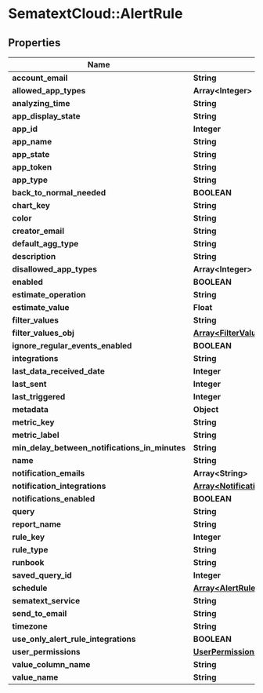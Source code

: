 # SematextCloud::AlertRule

## Properties
Name | Type | Description | Notes
------------ | ------------- | ------------- | -------------
**account_email** | **String** |  | [optional]
**allowed_app_types** | **Array&lt;Integer&gt;** |  | [optional]
**analyzing_time** | **String** |  | [optional]
**app_display_state** | **String** |  | [optional]
**app_id** | **Integer** |  | [optional]
**app_name** | **String** |  | [optional]
**app_state** | **String** |  | [optional]
**app_token** | **String** |  | [optional]
**app_type** | **String** |  | [optional]
**back_to_normal_needed** | **BOOLEAN** |  | [optional]
**chart_key** | **String** |  | [optional]
**color** | **String** |  | [optional]
**creator_email** | **String** |  | [optional]
**default_agg_type** | **String** |  | [optional]
**description** | **String** |  | [optional]
**disallowed_app_types** | **Array&lt;Integer&gt;** |  | [optional]
**enabled** | **BOOLEAN** |  | [optional]
**estimate_operation** | **String** |  | [optional]
**estimate_value** | **Float** |  | [optional]
**filter_values** | **String** |  | [optional]
**filter_values_obj** | [**Array&lt;FilterValue&gt;**](FilterValue.md) |  | [optional]
**ignore_regular_events_enabled** | **BOOLEAN** |  | [optional]
**integrations** | **String** |  | [optional]
**last_data_received_date** | **Integer** |  | [optional]
**last_sent** | **Integer** |  | [optional]
**last_triggered** | **Integer** |  | [optional]
**metadata** | **Object** |  | [optional]
**metric_key** | **String** |  | [optional]
**metric_label** | **String** |  | [optional]
**min_delay_between_notifications_in_minutes** | **String** |  | [optional]
**name** | **String** |  | [optional]
**notification_emails** | **Array&lt;String&gt;** |  | [optional]
**notification_integrations** | [**Array&lt;NotificationIntegration&gt;**](NotificationIntegration.md) |  | [optional]
**notifications_enabled** | **BOOLEAN** |  | [optional]
**query** | **String** |  | [optional]
**report_name** | **String** |  | [optional]
**rule_key** | **Integer** |  | [optional]
**rule_type** | **String** |  | [optional]
**runbook** | **String** |  | [optional]
**saved_query_id** | **Integer** |  | [optional]
**schedule** | [**Array&lt;AlertRuleScheduleWeekdayDto&gt;**](AlertRuleScheduleWeekdayDto.md) |  | [optional]
**sematext_service** | **String** |  | [optional]
**send_to_email** | **String** |  | [optional]
**timezone** | **String** |  | [optional]
**use_only_alert_rule_integrations** | **BOOLEAN** |  | [optional]
**user_permissions** | [**UserPermissions**](UserPermissions.md) |  | [optional]
**value_column_name** | **String** |  | [optional]
**value_name** | **String** |  | [optional]
